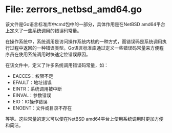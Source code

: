 # File: zerrors_netbsd_amd64.go

该文件是Go语言标准库中cmd包中的一部分，具体作用是在NetBSD amd64平台上定义了一些系统调用的错误码常量。

在操作系统中，系统调用是访问操作系统内核的一种方式，而错误码是系统调用执行过程中返回的一种错误类型。Go语言标准库通过定义一些错误码常量来方便程序员在使用系统调用时快速定位错误原因。

在该文件中，定义了许多系统调用错误码常量，如：

- EACCES：权限不足
- EFAULT：地址错误
- EINTR：系统调用被中断
- EINVAL：参数错误
- EIO：IO操作错误
- ENOENT：文件或目录不存在

等等。这些常量的定义可以使在NetBSD amd64平台上使用系统调用时更加方便和简洁。

